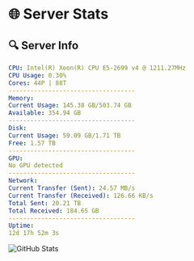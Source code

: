 # 🌐 Server Stats
## 🔍 Server Info
```yaml
CPU: Intel(R) Xeon(R) CPU E5-2699 v4 @ 1211.27MHz
CPU Usage: 0.30%
Cores: 44P | 88T
-----------------------------------
Memory:
Current Usage: 145.38 GB/503.74 GB
Available: 354.94 GB
-----------------------------------
Disk:
Current Usage: 59.09 GB/1.71 TB
Free: 1.57 TB
-----------------------------------
GPU:
No GPU detected
-----------------------------------
Network:
Current Transfer (Sent): 24.57 MB/s
Current Transfer (Received): 126.66 KB/s
Total Sent: 20.21 TB
Total Received: 184.65 GB
-----------------------------------
Uptime:
12d 17h 52m 3s
```
![GitHub Stats](https://img.shields.io/badge/Updated-2025-03-20_15:14:52-blue)